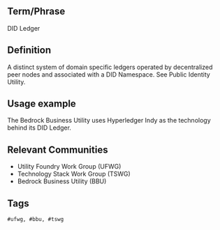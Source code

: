 ## Term/Phrase
DID Ledger

## Definition
A distinct system of domain specific ledgers operated by decentralized peer nodes and associated with a DID Namespace. See Public Identity Utility.

## Usage example
The Bedrock Business Utility uses Hyperledger Indy as the technology behind its DID Ledger. 

## Relevant Communities

* Utility Foundry Work Group (UFWG)
* Technology Stack Work Group (TSWG)
* Bedrock Business Utility (BBU)

## Tags

```
#ufwg, #bbu, #tswg
```
